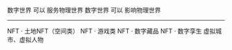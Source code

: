 数字世界 可以 服务物理世界
数字世界 可以 影响物理世界

-----
NFT · 土地NFT（空间类）
NFT · 游戏类
NFT · 数字藏品
NFT · 数字孪生
        虚拟城市、虚拟人物
